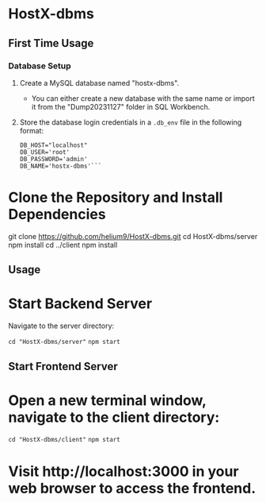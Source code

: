 # HostX-dbms

## First Time Usage

### Database Setup
1. Create a MySQL database named "hostx-dbms".
   - You can either create a new database with the same name or import it from the "Dump20231127" folder in SQL Workbench.

2. Store the database login credentials in a `.db_env` file in the following format:
   ```env
   DB_HOST="localhost"
   DB_USER='root'
   DB_PASSWORD='admin'
   DB_NAME='hostx-dbms'```
# Clone the Repository and Install Dependencies
git clone https://github.com/helium9/HostX-dbms.git
cd HostX-dbms/server
npm install
cd ../client
npm install

## Usage
# Start Backend Server
Navigate to the server directory:

`cd "HostX-dbms/server"`
`npm start`

## Start Frontend Server
# Open a new terminal window, navigate to the client directory:

`cd "HostX-dbms/client"`
`npm start`

# Visit http://localhost:3000 in your web browser to access the frontend.

